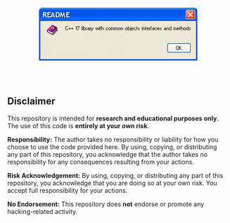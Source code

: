 <p align="center">
  <img src="./msg.png" />
</p>
<br><br>
<h2>Disclaimer</h2>

<p>This repository is intended for <strong>research and educational purposes only</strong>. The use of this code is <strong>entirely at your own risk</strong>.</p>

<p><strong>Responsibility:</strong> The author takes no responsibility or liability for how you choose to use the code provided here. By using, copying, or distributing any part of this repository, you acknowledge that the author takes no responsibility for any consequences resulting from your actions.</p>

<p><strong>Risk Acknowledgement:</strong> By using, copying, or distributing any part of this repository, you acknowledge that you are doing so at your own risk. You accept full responsibility for your actions.</p>

<p><strong>No Endorsement:</strong> This repository does <strong>not</strong> endorse or promote any hacking-related activity.</p>
